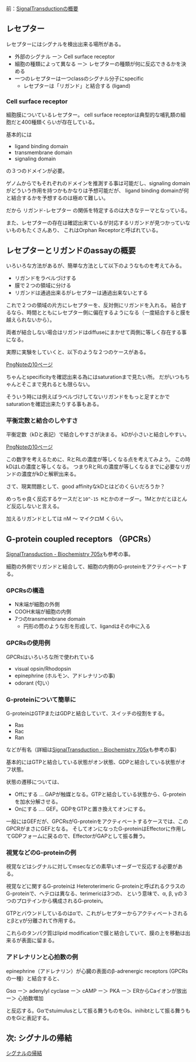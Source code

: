 前：[SignalTransductionの概要](SignalTransductionの概要.md)

## レセプター

レセプターにはシグナルを検出出来る場所がある。

- 外部のシグナル ー＞ Cell surface receptor
- 細胞の種類によって異なる ー＞ レセプターの種類が何に反応できるかを決める
- 一つのレセプターは一つclassのシグナル分子にspecific
   - レセプターは「リガンド」と結合する (ligand)

### Cell surface receptor

細胞膜についているレセプター。
cell surface receptorは典型的な哺乳類の細胞だと400種類くらいが存在している。

基本的には

- ligand binding domain
- transmembrane domain
- signaling domain

の３つのドメインが必要。

ゲノムからでもそれぞれのドメインを推測する事は可能だし、signaling domainがどういう作用を持つかもかなりは予想可能だが、
ligand binding domainが何と結合するかを予想するのは極めて難しい。

だから リガンド-レセプター の関係を特定するのは大きなテーマとなっている。

また、レセプターの存在は確認出来ているが対応するリガンドが見つかっていないものもたくさんあり、
これはOrphan Receptorと呼ばれている。

## レセプターとリガンドのassayの概要

いろいろな方法があるが、簡単な方法として以下のようなものを考えてみる。

- リガンドをラベルづけする
- 膜で２つの領域に分ける
- リガンドは通過出来るがレセプターは通過出来ないとする

これで２つの領域の片方にレセプターを、反対側にリガンドを入れる。
結合するなら、時間とともにレセプター側に偏在するようになる（一度結合すると膜を越えられないから）。

両者が結合しない場合はリガンドはdiffuseにまかせて両側に等しく存在する事になる。

実際に実験をしていくと、以下のような２つのケースがある。

[PngNoteの10ページ](https://karino2.github.io/ImageGallery/CellBiology706x.html#lg=1&slide=9)

ちゃんとspecificityを確認出来る為にはsaturationまで見たい所。
だがいつもちゃんとそこまで見れるとも限らない。

そういう時には例えばラベルづけしてないリガンドをもっと足すとかでsaturationを確認出来たりする事もある。

### 平衡定数と結合のしやすさ

平衡定数（kDと表記）で結合しやすさが決まる。
kDが小さいと結合しやすい。

[PngNoteの10ページ](https://karino2.github.io/ImageGallery/CellBiology706x.html#lg=1&slide=9)

この数字を考えるために、RとRLの濃度が等しくなる点を考えてみよう。
この時kDはLの濃度と等しくなる。
つまりRとRLの濃度が等しくなるまでに必要なリガンドの濃度がkDと解釈出来る。

さて、現実問題として、good affinityなkDとはどのくらいだろうか？

めっちゃ良く反応するケースだと`10^-15 M`とかのオーダー。1Mとかだとほとんど反応しないと言える。

加えるリガンドとしては nM 〜 マイクロM くらい。

## G-protein coupled receptors （GPCRs）

[SignalTransduction - Biochemistry 705x](https://karino2.github.io/Biochemistry705x/SignalTransduction)も参考の事。

細胞の外側でリガンドと結合して、細胞の内側のG-proteinをアクティベートする。

### GPCRsの構造

- N末端が細胞の外側
- COOH末端が細胞の内側
- 7つのtransmembrane domain
   - 円形の筒のような形を形成して、ligandはその中に入る

### GPCRsの使用例

GPCRsはいろいろな所で使われている

- visual opsin/Rhodopsin
- epinephrine (ホルモン、アドレナリンの事)
- odorant (匂い）

### G-proteinについて簡単に

G-proteinはGTPまたはGDPと結合していて、スイッチの役割をする。

- Ras
- Rac
- Ran

などが有名（詳細は[SignalTransduction - Biochemistry 705x](https://karino2.github.io/Biochemistry705x/SignalTransduction)も参考の事）

基本的にはGTPと結合している状態がオン状態、GDPと結合している状態がオフ状態。

状態の遷移については、
- Offにする ... GAPが触媒となる。GTPと結合している状態から、G-proteinを加水分解させる。
- Onにする .... GEF。GDPをGTPと置き換えてオンにする。

一般にはGEFだが、GPCRsがG-proteinをアクティベートするケースでは、このGPCRがまさにGEFとなる。
そしてオンになったG-proteinはEffectorに作用してGDPフォームに戻るので、EffectorがGAPとして振る舞う。

### 視覚などのG-proteinの例

視覚などはシグナルに対してmsecなどの素早いオーダーで反応する必要がある。

視覚などに関するG-proteinは Heteroterimeric G-proteinと呼ばれるクラスのG-proteinで、ヘテロは異なる、terimericは3つの、
という意味で、α, β, γの３つのプロテインから構成されるG-protein。

GTPとバウンドしているのはαで、これがレセプターからアクティベートされるとβとγが分離されて作用する。

これらのタンパク質はlipid modificationで膜と結合していて、膜の上を移動は出来るが表面に留まる。

### アドレナリンと心拍数の例

epinephrine（アドレナリン）が心臓の表面のβ-adrenergic receptors (GPCRsの一種）と結合すると、

Gsα ー＞ adenylyl cyclase ー＞ cAMP ー＞ PKA ー＞ ERからCaイオンが放出 ー＞ 心拍数増加

と反応する。Gαでstuimulusとして振る舞うものをGs、inihibtとして振る舞うものをGiと表記する。

## 次: シグナルの帰結

[シグナルの帰結](シグナルの帰結.md)